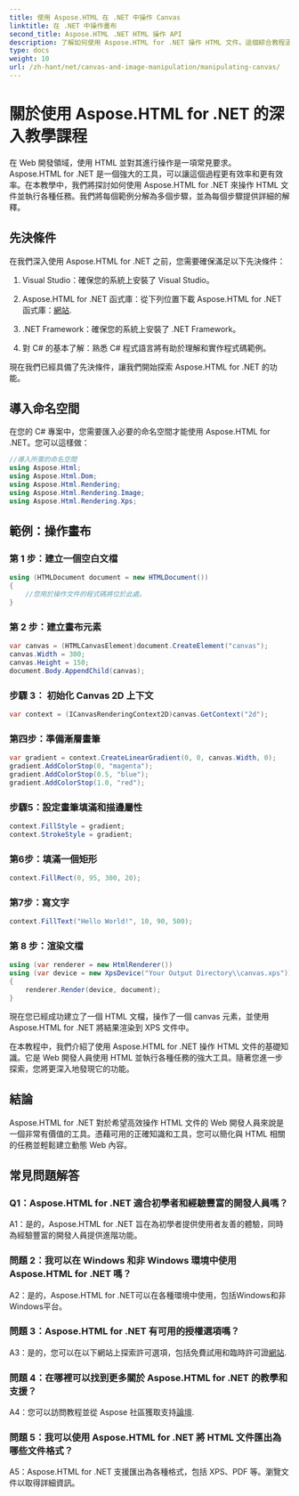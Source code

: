```yaml
---
title: 使用 Aspose.HTML 在 .NET 中操作 Canvas
linktitle: 在 .NET 中操作畫布
second_title: Aspose.HTML .NET HTML 操作 API
description: 了解如何使用 Aspose.HTML for .NET 操作 HTML 文件。這個綜合教程涵蓋了基礎知識、先決條件和逐步範例。
type: docs
weight: 10
url: /zh-hant/net/canvas-and-image-manipulation/manipulating-canvas/
---
```

# 關於使用 Aspose.HTML for .NET 的深入教學課程

在 Web 開發領域，使用 HTML 並對其進行操作是一項常見要求。 Aspose.HTML for .NET 是一個強大的工具，可以讓這個過程更有效率和更有效率。在本教學中，我們將探討如何使用 Aspose.HTML for .NET 來操作 HTML 文件並執行各種任務。我們將每個範例分解為多個步驟，並為每個步驟提供詳細的解釋。

## 先決條件

在我們深入使用 Aspose.HTML for .NET 之前，您需要確保滿足以下先決條件：

1. Visual Studio：確保您的系統上安裝了 Visual Studio。

2.  Aspose.HTML for .NET 函式庫：從下列位置下載 Aspose.HTML for .NET 函式庫：[網站](https://releases.aspose.com/html/net/).

3. .NET Framework：確保您的系統上安裝了 .NET Framework。

4. 對 C# 的基本了解：熟悉 C# 程式語言將有助於理解和實作程式碼範例。

現在我們已經具備了先決條件，讓我們開始探索 Aspose.HTML for .NET 的功能。

## 導入命名空間

在您的 C# 專案中，您需要匯入必要的命名空間才能使用 Aspose.HTML for .NET。您可以這樣做：

```csharp
//導入所需的命名空間
using Aspose.Html;
using Aspose.Html.Dom;
using Aspose.Html.Rendering;
using Aspose.Html.Rendering.Image;
using Aspose.Html.Rendering.Xps;
```

## 範例：操作畫布

### 第 1 步：建立一個空白文檔

```csharp
using (HTMLDocument document = new HTMLDocument())
{
    //您用於操作文件的程式碼將位於此處。
}
```

### 第 2 步：建立畫布元素

```csharp
var canvas = (HTMLCanvasElement)document.CreateElement("canvas");
canvas.Width = 300;
canvas.Height = 150;
document.Body.AppendChild(canvas);
```

### 步驟 3： 初始化 Canvas 2D 上下文

```csharp
var context = (ICanvasRenderingContext2D)canvas.GetContext("2d");
```

### 第四步：準備漸層畫筆

```csharp
var gradient = context.CreateLinearGradient(0, 0, canvas.Width, 0);
gradient.AddColorStop(0, "magenta");
gradient.AddColorStop(0.5, "blue");
gradient.AddColorStop(1.0, "red");
```

### 步驟5：設定畫筆填滿和描邊屬性

```csharp
context.FillStyle = gradient;
context.StrokeStyle = gradient;
```

### 第6步：填滿一個矩形

```csharp
context.FillRect(0, 95, 300, 20);
```

### 第7步：寫文字

```csharp
context.FillText("Hello World!", 10, 90, 500);
```

### 第 8 步：渲染文檔

```csharp
using (var renderer = new HtmlRenderer())
using (var device = new XpsDevice("Your Output Directory\\canvas.xps"))
{
    renderer.Render(device, document);
}
```

現在您已經成功建立了一個 HTML 文檔，操作了一個 canvas 元素，並使用 Aspose.HTML for .NET 將結果渲染到 XPS 文件中。

在本教程中，我們介紹了使用 Aspose.HTML for .NET 操作 HTML 文件的基礎知識。它是 Web 開發人員使用 HTML 並執行各種任務的強大工具。隨著您進一步探索，您將更深入地發現它的功能。

## 結論

Aspose.HTML for .NET 對於希望高效操作 HTML 文件的 Web 開發人員來說是一個非常有價值的工具。憑藉可用的正確知識和工具，您可以簡化與 HTML 相關的任務並輕鬆建立動態 Web 內容。

## 常見問題解答

### Q1：Aspose.HTML for .NET 適合初學者和經驗豐富的開發人員嗎？

A1：是的，Aspose.HTML for .NET 旨在為初學者提供使用者友善的體驗，同時為經驗豐富的開發人員提供進階功能。

### 問題 2：我可以在 Windows 和非 Windows 環境中使用 Aspose.HTML for .NET 嗎？

A2：是的，Aspose.HTML for .NET可以在各種環境中使用，包括Windows和非Windows平台。

### 問題 3：Aspose.HTML for .NET 有可用的授權選項嗎？

 A3：是的，您可以在以下網站上探索許可選項，包括免費試用和臨時許可證[網站](https://purchase.aspose.com/buy).

### 問題 4：在哪裡可以找到更多關於 Aspose.HTML for .NET 的教學和支援？

 A4：您可以訪問教程並從 Aspose 社區獲取支持[論壇](https://forum.aspose.com/).

### 問題 5：我可以使用 Aspose.HTML for .NET 將 HTML 文件匯出為哪些文件格式？

A5：Aspose.HTML for .NET 支援匯出為各種格式，包括 XPS、PDF 等。瀏覽文件以取得詳細資訊。
